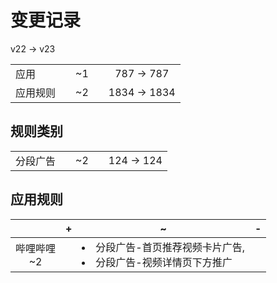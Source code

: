 # 变更记录

v22 -> v23

||||||
|-|:-:|:-:|:-:|:-:|
|应用||~1||787 -> 787|
|应用规则||~2||1834 -> 1834|

## 规则类别

||||||
|-|:-:|:-:|:-:|:-:|
|分段广告||~2||124 -> 124|

## 应用规则

||+|~|-|
|:-:|-|-|-|
|哔哩哔哩<br>~2||<li>分段广告-首页推荐视频卡片广告,<li>分段广告-视频详情页下方推广||
